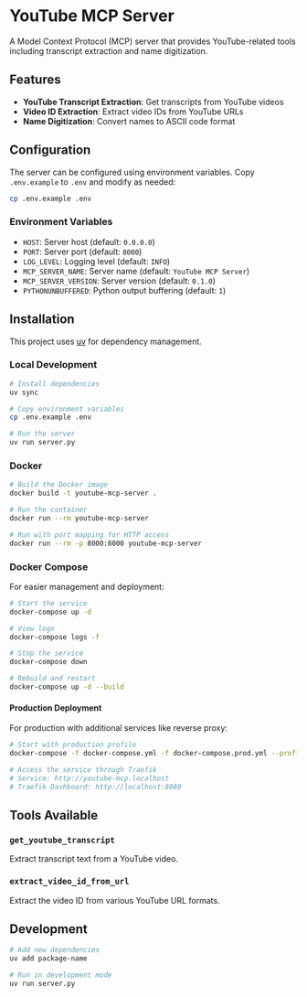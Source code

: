 # YouTube MCP Server

A Model Context Protocol (MCP) server that provides YouTube-related tools including transcript extraction and name digitization.

## Features

- **YouTube Transcript Extraction**: Get transcripts from YouTube videos
- **Video ID Extraction**: Extract video IDs from YouTube URLs
- **Name Digitization**: Convert names to ASCII code format

## Configuration

The server can be configured using environment variables. Copy `.env.example` to `.env` and modify as needed:

```bash
cp .env.example .env
```

### Environment Variables

- `HOST`: Server host (default: `0.0.0.0`)
- `PORT`: Server port (default: `8000`)
- `LOG_LEVEL`: Logging level (default: `INFO`)
- `MCP_SERVER_NAME`: Server name (default: `YouTube MCP Server`)
- `MCP_SERVER_VERSION`: Server version (default: `0.1.0`)
- `PYTHONUNBUFFERED`: Python output buffering (default: `1`)

## Installation

This project uses [uv](https://docs.astral.sh/uv/) for dependency management.

### Local Development

```bash
# Install dependencies
uv sync

# Copy environment variables
cp .env.example .env

# Run the server
uv run server.py
```

### Docker

```bash
# Build the Docker image
docker build -t youtube-mcp-server .

# Run the container
docker run --rm youtube-mcp-server

# Run with port mapping for HTTP access
docker run --rm -p 8000:8000 youtube-mcp-server
```

### Docker Compose

For easier management and deployment:

```bash
# Start the service
docker-compose up -d

# View logs
docker-compose logs -f

# Stop the service
docker-compose down

# Rebuild and restart
docker-compose up -d --build
```

#### Production Deployment

For production with additional services like reverse proxy:

```bash
# Start with production profile
docker-compose -f docker-compose.yml -f docker-compose.prod.yml --profile production up -d

# Access the service through Traefik
# Service: http://youtube-mcp.localhost
# Traefik Dashboard: http://localhost:8080
```

## Tools Available

### `get_youtube_transcript`
Extract transcript text from a YouTube video.

### `extract_video_id_from_url`
Extract the video ID from various YouTube URL formats.


## Development

```bash
# Add new dependencies
uv add package-name

# Run in development mode
uv run server.py
```
